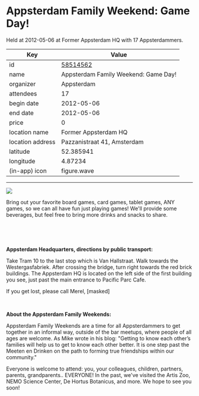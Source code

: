 # Appsterdam Family Weekend: Game Day!
Held at 2012-05-06 at Former Appsterdam HQ with 17 Appsterdammers.
        
|Key|Value
|---|---|
|id|[58514562](https://www.meetup.com/appsterdam/events/58514562/)|
|name|Appsterdam Family Weekend: Game Day!|
|organizer|Appsterdam|
|attendees|17|
|begin date|2012-05-06|
|end date|2012-05-06|
|price|0|
|location name|Former Appsterdam HQ|
|location address|Pazzanistraat 41, Amsterdam|
|latitude|52.385941|
|longitude|4.87234|
|(in-app) icon|figure.wave|

---

<img src="http://photos2.meetupstatic.com/photos/event/4/c/e/2/event_105619682.jpeg" />

Bring out your favorite board games, card games, tablet games, ANY games, so we can all have fun just playing games! We'll provide some beverages, but feel free to bring more drinks and snacks to share.

 

 

**Appsterdam Headquarters, directions by public transport:**

Take Tram 10 to the last stop which is Van Hallstraat. Walk towards the Westergasfabriek. After crossing the bridge, turn right towards the red brick buildings. The Appsterdam HQ is located on the left side of the first building you see, just past the main entrance to Pacific Parc Cafe.

If you get lost, please call Merel, [masked]

 

**About the Appsterdam Family Weekends:**

Appsterdam Family Weekends are a time for all Appsterdammers to get together in an informal way, outside of the bar meetups, where people of all ages are welcome. As Mike wrote in his blog: "Getting to know each other’s families will help us to get to know each other better. It is one step past the Meeten en Drinken on the path to forming true friendships within our community."

Everyone is welcome to attend: you, your colleagues, children, partners, parents, grandparents.. EVERYONE! In the past, we've visited the Artis Zoo, NEMO Science Center, De Hortus Botanicus, and more. We hope to see you soon!


